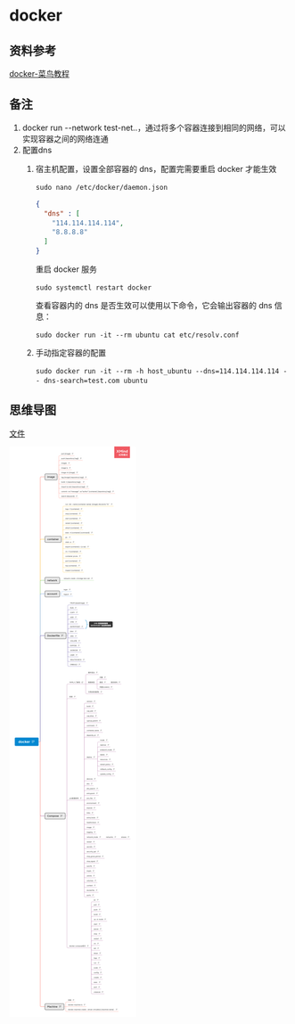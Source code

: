 # docker

## 资料参考

[docker-菜鸟教程](https://www.runoob.com/docker/docker-repository.html)

## 备注

1. docker run --network test-net..，通过将多个容器连接到相同的网络，可以实现容器之间的网络连通
2. 配置dns
   1. 宿主机配置，设置全部容器的 dns，配置完需要重启 docker 才能生效

      `sudo nano /etc/docker/daemon.json`

      ```json
      {
        "dns" : [
          "114.114.114.114",
          "8.8.8.8"
        ]
      }
      ```

      重启 docker 服务

      `sudo systemctl restart docker`

      查看容器内的 dns 是否生效可以使用以下命令，它会输出容器的 dns 信息：

      `sudo docker run -it --rm ubuntu cat etc/resolv.conf`
    
    2. 手动指定容器的配置

        `sudo docker run -it --rm -h host_ubuntu --dns=114.114.114.114 -- dns-search=test.com ubuntu`
  

## 思维导图

[文件](docker.xmind)

![xmind-png](docker.png)